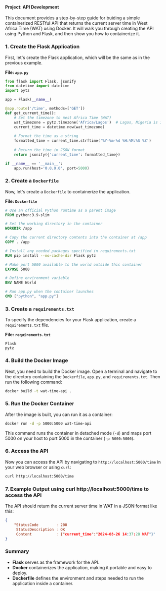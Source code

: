 
#### Project: API Development 

This document provides a step-by-step guide for buiding a simple containerized RESTful API that returns the current server time in West Africa Time (WAT) using Docker. It will walk you through creating the API using Python and Flask, and then show you how to containerize it.

### 1. Create the Flask Application

First, let's create the Flask application, which will be the same as in the previous example.

**File: `app.py`**

```python
from flask import Flask, jsonify
from datetime import datetime
import pytz

app = Flask(__name__)

@app.route('/time', methods=['GET'])
def get_current_time():
    # Set the timezone to West Africa Time (WAT)
    wat_timezone = pytz.timezone('Africa/Lagos')  # Lagos, Nigeria is in WAT
    current_time = datetime.now(wat_timezone)
    
    # Format the time as a string
    formatted_time = current_time.strftime('%Y-%m-%d %H:%M:%S %Z')
    
    # Return the time in JSON format
    return jsonify({'current_time': formatted_time})

if __name__ == '__main__':
    app.run(host='0.0.0.0', port=5000)
```

### 2. Create a `Dockerfile`

Now, let's create a `Dockerfile` to containerize the application.

**File: `Dockerfile`**

```Dockerfile
# Use an official Python runtime as a parent image
FROM python:3.9-slim

# Set the working directory in the container
WORKDIR /app

# Copy the current directory contents into the container at /app
COPY . /app

# Install any needed packages specified in requirements.txt
RUN pip install --no-cache-dir Flask pytz

# Make port 5000 available to the world outside this container
EXPOSE 5000

# Define environment variable
ENV NAME World

# Run app.py when the container launches
CMD ["python", "app.py"]
```

### 3. Create a `requirements.txt`

To specify the dependencies for your Flask application, create a `requirements.txt` file.

**File: `requirements.txt`**

```
Flask
pytz
```

### 4. Build the Docker Image

Next, you need to build the Docker image. Open a terminal and navigate to the directory containing the `Dockerfile`, `app.py`, and `requirements.txt`. Then run the following command:

```bash
docker build -t wat-time-api .
```

### 5. Run the Docker Container

After the image is built, you can run it as a container:

```bash
docker run -d -p 5000:5000 wat-time-api
```

This command runs the container in detached mode (`-d`) and maps port 5000 on your host to port 5000 in the container (`-p 5000:5000`).

### 6. Access the API

Now you can access the API by navigating to `http://localhost:5000/time` in your web browser or using `curl`:

```bash
curl http://localhost:5000/time
```

### 7. Example Output using curl http://localhost:5000/time to access the API

The API should return the current server time in WAT in a JSON format like this:

```json
{
    "StatusCode        : 200
     StatusDescription : OK
     Content           : {"current_time":"2024-08-26 14:37:28 WAT"}"
}
```

### Summary

- **Flask** serves as the framework for the API.
- **Docker** containerizes the application, making it portable and easy to deploy.
- **Dockerfile** defines the environment and steps needed to run the application inside a container.


